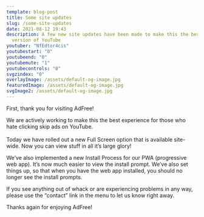 ```yaml
---
template: blog-post
title: Some site updates
slug: /some-site-updates
date: 2021-08-12 19:43
description: A few new site updates have been made to make this the best Ad Free
  version of YouTube
youtuber: "NfEdtor4cis"
youtubestart: "0"
youtubeend: "0"
youtubemute: "1"
youtubecontrols: "0"
svgzindex: "0"
overlayImage: /assets/default-og-image.jpg
featuredImage: /assets/default-og-image.jpg
svgImage2: /assets/default-og-image.jpg
---
```

First, thank you for visiting AdFree! 

We are actively working to make this the best experience for those who hate clicking skip ads on YouTube. \
\
Today we have rolled out a new Full Screen option that is available site-wide. Now you can view stuff in all it’s large glory!

We’ve also implemented a new Install Process for our PWA (progressive web app). It’s now much easier to view the install prompt. We’ve also set things up, so that when you have the web app installed, you should no longer see the install prompts.

If you see anything out of whack or are experiencing problems in any way, please use the “contact” link in the menu to let us know right away.



Thanks again for enjoying AdFree!  


<!--
NfEdtor4cis

/assets/randpaul-sucks.svg
/assets/default-og-image.jpg
/assets/cuomotouchy-story.jpg
 const Url = <iframe title="AdFree YouTube" id="youtube" className="video" width="100%" height="350" frameBorder="0" playsInline src="https://www.youtube.com/embed/" + frontmatter.youtuber + "?controls=" + frontmatter.youtubecontrols + "&amp;showinfo=0&amp;rel=0&amp;autoplay=1&amp;start=" + frontmatter.youtubestart + "&amp;end=" + frontmatter.youtubeend + "&amp;loop=1&amp;mute=" + frontmatter.youtubemute + "&amp;playsinline=1&amp;playlist=" + frontmatter.youtuber + "/>" ? frontmatter.featuredImage2.relativePath : "" -->